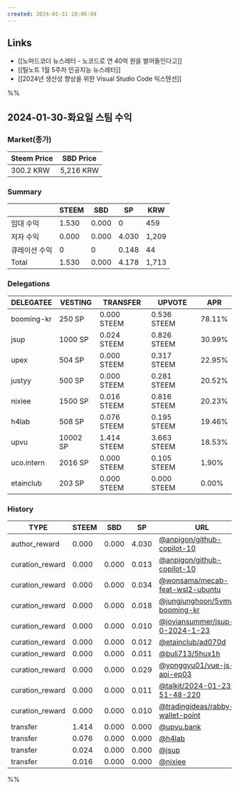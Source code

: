 ```yaml
---
created: 2024-01-31 10:06:04
---
```


## Links 

- [[노마드코더 뉴스레터 - 노코드로 연 40억 원을 벌어들인다고]]
- [[틸노트 1월 5주차 인공지능 뉴스레터]]
- [[2024년 생산성 향상을 위한 Visual Studio Code 익스텐션]]

%%

## 2024-01-30-화요일 스팀 수익

### Market(종가)
| Steem Price | SBD Price |
| --- | --- |
| 300.2 KRW | 5,216 KRW |

### Summary
| | STEEM | SBD | SP | KRW |
| --- | --- | --- | --- |--- |
| 임대 수익 | 1.530 | 0.000 | 0 | 459 |
| 저자 수익 | 0.000 | 0.000 | 4.030 | 1,209 |
| 큐레이션 수익 | 0 | 0 | 0.148 | 44 |
| Total | 1.530 | 0.000 | 4.178 | 1,713 |

### Delegations
| DELEGATEE | VESTING | TRANSFER | UPVOTE | APR |
| --- | --- | --- | --- | --- |
| booming-kr | 250 SP | 0.000 STEEM | 0.536 STEEM | 78.11% |
| jsup | 1000 SP | 0.024 STEEM | 0.826 STEEM | 30.99% |
| upex | 504 SP | 0.000 STEEM | 0.317 STEEM | 22.95% |
| justyy | 500 SP | 0.000 STEEM | 0.281 STEEM | 20.52% |
| nixiee | 1500 SP | 0.016 STEEM | 0.816 STEEM | 20.23% |
| h4lab | 508 SP | 0.076 STEEM | 0.195 STEEM | 19.46% |
| upvu | 10002 SP | 1.414 STEEM | 3.663 STEEM | 18.53% |
| uco.intern | 2016 SP | 0.000 STEEM | 0.105 STEEM | 1.90% |
| etainclub | 203 SP | 0.000 STEEM | 0.000 STEEM | 0.00% |

### History
| TYPE | STEEM | SBD | SP | URL |
| --- | --- | --- | --- | --- |
| author_reward | 0.000 | 0.000 | 4.030 | [@anpigon/github-copilot-10](https://steemit.com/@anpigon/github-copilot-10) |
| curation_reward | 0.000 | 0.000 | 0.013 | [@anpigon/github-copilot-10](https://steemit.com/@anpigon/github-copilot-10) |
| curation_reward | 0.000 | 0.000 | 0.034 | [@wonsama/mecab-feat-wsl2-ubuntu](https://steemit.com/@wonsama/mecab-feat-wsl2-ubuntu) |
| curation_reward | 0.000 | 0.000 | 0.018 | [@jungjunghoon/5vmvrb-booming-kr](https://steemit.com/@jungjunghoon/5vmvrb-booming-kr) |
| curation_reward | 0.000 | 0.000 | 0.010 | [@joviansummer/jsup-2-0-2024-1-23](https://steemit.com/@joviansummer/jsup-2-0-2024-1-23) |
| curation_reward | 0.000 | 0.000 | 0.012 | [@etainclub/ad070d](https://steemit.com/@etainclub/ad070d) |
| curation_reward | 0.000 | 0.000 | 0.011 | [@buli713/5hux1h](https://steemit.com/@buli713/5hux1h) |
| curation_reward | 0.000 | 0.000 | 0.029 | [@yonggyu01/vue-js-api-ep03](https://steemit.com/@yonggyu01/vue-js-api-ep03) |
| curation_reward | 0.000 | 0.000 | 0.011 | [@talkit/2024-01-23-51-48-220](https://steemit.com/@talkit/2024-01-23-51-48-220) |
| curation_reward | 0.000 | 0.000 | 0.010 | [@tradingideas/rabby-wallet-point](https://steemit.com/@tradingideas/rabby-wallet-point) |
| transfer | 1.414 | 0.000 | 0.000 | [@upvu.bank](https://steemit.com/@upvu.bank) |
| transfer | 0.076 | 0.000 | 0.000 | [@h4lab](https://steemit.com/@h4lab) |
| transfer | 0.024 | 0.000 | 0.000 | [@jsup](https://steemit.com/@jsup) |
| transfer | 0.016 | 0.000 | 0.000 | [@nixiee](https://steemit.com/@nixiee) |

%%